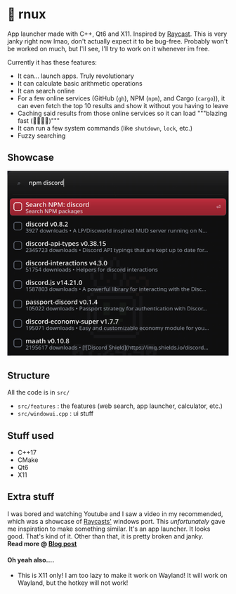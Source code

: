 # 🚀 rnux
App launcher made with C++, Qt6 and X11. Inspired by [Raycast](https://raycast.com).
This is very janky right now lmao, don't actually expect it to be bug-free. Probably won't be worked on much, but I'll see, I'll try to work on it whenever im free.

Currently it has these features:

- It can... launch apps. Truly revolutionary
- It can calculate basic arithmetic operations
- It can search online
- For a few online services (GitHub (`gh`), NPM (`npm`), and Cargo (`cargo`)), it can even fetch the top 10 results and show it without you having to leave
- Caching said results from those online services so it can load """blazing fast (🚀🚀🤯🔫)"""
- It can run a few system commands (like `shutdown`, `lock`, etc.)
- Fuzzy searching

## Showcase
![rnux npm search](./assets/npm-search.png)

## Structure
All the code is in `src/`
- `src/features` : the features (web search, app launcher, calculator, etc.)
- `src/windowui.cpp` : ui stuff

## Stuff used
- C++17
- CMake
- Qt6
- X11

## Extra stuff
I was bored and watching Youtube and I saw a video in my recommended, which was a showcase of [Raycasts'](https://www.raycast.com/) windows port. This *unfortunately* gave me inspiration to make something similar.
It's an app launcher. It looks good. That's kind of it. Other than that, it is pretty broken and janky.\
**Read more @ [Blog post](https://unium.in/blog/05-7-2025.html)**

#### Oh yeah also....
- This is X11 only! I am too lazy to make it work on Wayland! It will work on Wayland, but the hotkey will not work!